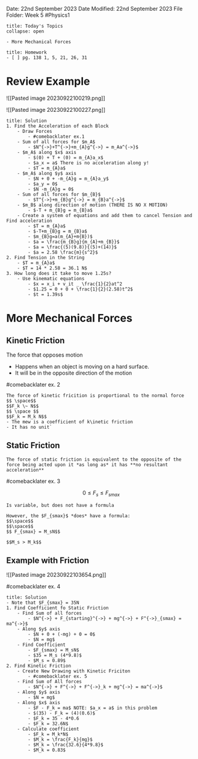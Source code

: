 Date: 22nd September 2023
Date Modified: 22nd September 2023
File Folder: Week 5
#Physics1

```ad-abstract
title: Today's Topics
collapse: open

- More Mechanical Forces

```

```ad-note
title: Homework
- [ ] pg. 138 1, 5, 21, 26, 31
```

# Review Example

![[Pasted image 20230922100219.png]]

![[Pasted image 20230922100227.png]]



```ad-check 
title: Solution
1. Find the Acceleration of each Block
	- Draw Forces
		- #comebacklater ex.1
	- Sum of all forces for $m_A$
		- $N^{->}+T^{->}+m_{A}g^{->} = m_Aa^{->}$
	- $m_A$ along $x$ axis
		- $(0) + T + (0) = m_{A}a_x$
		- $a_x = a$ There is no acceleration along y!
		- $T = m_{A}a$
	- $m_A$ along $y$ axis
		- $N + 0 + -m_{A}g = m_{A}a_y$
		- $a_y = 0$
		- $N -m_{A}g = 0$
	- Sum of all forces for $m_{B}$
		- $T^{->}+m_{B}g^{->} = m_{B}a^{->}$
	- $m_B$ along direction of motion (THERE IS NO X MOTION)
		- $-T + m_{B}g = m_{B}a$
	- Create a system of equations and add them to cancel Tension and Find acceleration
		- $T = m_{A}a$
		- $-T+m_{B}g = m_{B}a$
		- $m_{B}g=a(m_{A}+m{B})$
		- $a = \frac{m_{B}g}{m_{A}+m_{B}}$
		- $a = \frac{(5)(9.8)}{(5)+(14)}$
		- $a = 2.58 \frac{m}{s^2}$
2. Find Tension in the String
	- $T = m_{A}a$
	- $T = 14 * 2.58 = 36.1 N$
3. How long does it take to move 1.25s?
	- Use kinematic equations
		- $x = x_i + v_it _ \frac{1}{2}at^2
		- $1.25 = 0 + 0 + \frac{1}{2}(2.58)t^2$
		- $t = 1.39s$
```

# More Mechanical Forces

## Kinetic Friction

The force that opposes motion
- Happens when an object is moving on a hard surface.
- It will be in the opposite direction of the motion

#comebacklater ex. 2

```ad-important
The force of kinetic fricition is proportional to the normal force
$$ \space$$
$$F_k \~ N$$
$$ \space $$
$$F_k = M_k N$$
- The mew is a coefficient of k\inetic friction
- It has no unit`
```

## Static Friction

```ad-note
The force of static friction is equivalent to the opposite of the force being acted upon it *as long as* it has **no resultant acceleration**
```

#comebacklater ex. 3

$$0 \le F_s \le F_{smax}$$
```ad-warning
Is variable, but does not have a formula
```

```ad-important
However, the $F_{smax}$ *does* have a formula:
$$\space$$
$$\space$$
$$ F_{smax} = M_sN$$
```

```ad-note
$$M_s > M_k$$
```

## Example with Friction

![[Pasted image 20230922103654.png]]

#comebacklater ex. 4

```ad-check
title: Solution
- Note that $F_{smax} = 35N
1. Find Coefficient fo Static Friction
	- Find Sum of all forces
		- $N^{->} + F_{starting}^{->} + mg^{->} + F^{->}_{smax} = ma^{->}$
	- Along $y$ axis
		- $N + 0 + (-mg) + 0 = 0$
		- $N = mg$
	- Find Coefficient
		- $F_{smax} = M_sN$
		- $35 = M_s (4*9.8)$
		- $M_s = 0.89$
2. Find Kinetic Friction
	- Create New Drawing with Kinetic Friciton
		- #comebacklater ex. 5
	- Find Sum of All forces
		- $N^{->} + F^{->} + F^{->}_k + mg^{->} = ma^{->}$
	- Along $y$ axis
		- $N = mg$
	- Along $x$ axis
		- $F - F_k = ma$ NOTE: $a_x = a$ in this problem
		- $(35) - F_k = (4)(0.6)$
		- $F_k = 35 - 4*0.6
		- $F_k = 32.6N$
	- Calculate coefficient
		- $F_k = M_k*N$
		- $M_k = \frac{F_k}{mg}$
		- $M_k = \frac{32.6}{4*9.8}$
		- $M_k = 0.83$
```



